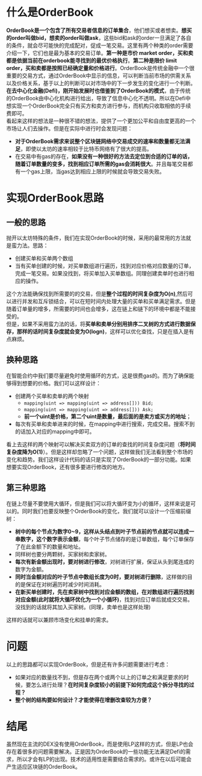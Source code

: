 # 什么是OrderBook
**OrderBook是一个包含了所有交易者信息的订单集合**，他们想买或者想卖。**想买的order叫做bid，想卖的order叫做ask**，这些bid和ask的order一旦满足了各自的条件，就会尽可能快的完成配对，促成一笔交易。这里有两个种类的order需要介绍一下，它们也是最为基本的交易订单。**第一种是市价 market order，买和卖都是依据当前在orderbook能寻找到的最优价格执行**。**第二种是限价 limit order，买和卖都是按照已经确定量和价格进行**。OrderBook是传统金融中一个很重要的交易方式，通过OrderBook中显示的信息，可以判断当前市场的供需关系以及价格关系，基于以上的判断可以对市场中的下一步发生的变化进行一个判断。**在去中心化金融(Defi)，刚开始发展时也借鉴到了OrderBook的模式**，由于传统的OrderBook由中心化机构进行给出，导致了信息中心化不透明。所以在Defi中想实现一个OrderBook完全只有买方和卖方进行参与，而机构只收取相依的手续费即可。  
看起来这样的想法是一种很不错的想法，提供了一个更加公平和自由度更高的一个市场让人们去操作。但是在实际中进行时会发现问题：    
 - **对于OrderBook需求来说整个区块链网络中交易成交的速率和数量都无法满足**，即使以太坊的速率相较于比特币网络有了很大的提高。
 - 在交易中有gas的存在，**如果没有一种很好的方法去定位到合适的订单的话，随着订单数量的变多，找到相应订单所需的gas会消耗很大**。并且每笔交易都有一个gas上限，当gas达到相应上限的时候就会导致交易失败。
# 实现OrderBook思路
## 一般的思路
抛开以太坊特殊的条件，我们在实现OrderBook的时候，采用的最常用的方法就是蛮力法。思路：   
- 创建买单和买单两个数组
- 当有买单创建的时候，对买单数组进行遍历，找到对应价格对应数量的订单，完成一笔交易。如果没找到，将买单加入买单数组。同理创建卖单时也进行相应的操作。    

这个方法能确保找到所需要的的交易，但是**整个过程的时间复杂度为O(n)**,然后可以进行并发和互斥锁结合，可以在短时间内处理大量的买单和买单满足需求。但是随着订单量的增多，所需要的时间也会增多，这在链上和链下的环境中都是不能接受的。   
但是，如果不采用蛮力法的话，将**买单和卖单分别用排序二叉树的方式进行数据保存，那样的话时间复杂度就会变为O(logn)**，这样可以优化查找，只是在插入是有点麻烦。

## 换种思路
在智能合约中我们要尽量避免时使用循环的方式，这是很费gas的。而为了确保能够得到想要的价格。我们可以这样设计：
- 创建两个买单和卖单的两个映射
  - `mapping(uint => mapping(uint => address[])) Bid;`
  - `mapping(uint => mapping(uint => address[])) Ask;`
  - **前一个uint是价格，第二个uint是数量，最后面的是卖方或买方的地址**；
- 每次有买单和卖单进来的时候，在mapping中进行搜索，完成交易。搜索不到的话加入对应的mapping中即可。

看上去这样的两个映射可以解决买卖双方的订单的查找的时间复杂度问题（**将时间复杂度降为O(1)**）。但是这样却忽略了一个问题，这样做我们无法看到整个市场的变化和趋势。我们这样设计代码的话只是实现了OrderBook的一部分功能。如果想要实现OrderBook，还有很多要进行修改的地方。

## 第三种思路
在链上尽量不要使用大循环，但是我们可以将大循环变为小的循环，这样来说是可以的。同时我们也要反映整个OrderBook的变化，我们就可以设计一个压缩前缀树：
- **树中的每个节点为数字0~9，这样从头结点到叶子节点前的节点就可以连成一串数字，这个数字表示金额**，每个叶子节点储存的是订单数组，每个订单保存了在此金额下的数量和地址。
- 同样树也要分两颗树，买家树和卖家树。
- **每次有新金额出现时，要对树进行修改**，对树进行扩展，保证从头到尾连成的数字为金额。
- **同时当金额对应的叶子节点中数组长度为0时，要对树进行删除**，这样做的目的是保证在对树遍历时减少时间消耗。
- **在新买单创建时，先在卖家树中找到对应金额的数组，在对数组进行遍历找到对应金额(此时就将大循环优化为一个小循环)**，找到对应订单后就成交交易。没找到的话就将其加入买家树。(同理，卖单也是这样处理)

这样的话就可以兼顾市场变化和挂单的需求。


# 问题
以上的思路都可以实现OrderBook，但是还有许多问题需要进行考虑：
- 如果对应的数量找不到，但是存在两个或两个以上的订单之和满足要求的时候，要怎么进行处理？**在时间复杂度较小的前提下如何完成这个拆分寻找的过程？**
- **整个树的结构要如何设计？才能使得在增删改查较为方便？**

# 结尾
虽然现在主流的DEX没有使用OrderBook，而是使用LP这样的方式，但是LP也会存在着很多的问题需要解决。正是因为OrderBook的一些功能无法满足Defi的需求，所以才会有LP的出现。技术的适用性是需要结合需求的。或许在以后可能会产生适应区块链的OrderBook。